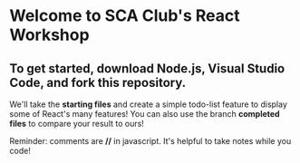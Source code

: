 # Welcome to SCA Club's React Workshop
## To get started, download Node.js, Visual Studio Code, and fork this repository.
We'll take the **starting files** and create a simple todo-list feature to display some of React's many features! You can also use the branch **completed files** to compare your result to ours!

Reminder: comments are **//** in javascript. It's helpful to take notes while you code!
